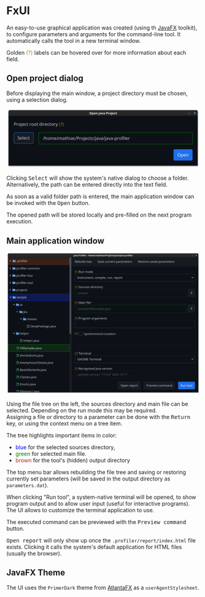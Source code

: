 # FxUI

An easy-to-use graphical application was created (using th [JavaFX](https://openjfx.io/) toolkit), to configure parameters and arguments
for the command-line tool. It automatically calls the tool in a new terminal window.

Golden <span style="color: darkgoldenrod;">(?)</span> labels can be hovered over for more information about each field.

## Open project dialog

Before displaying the main window, a project directory must be chosen, using a selection dialog.

![FxUI project selection dialog](screenshots/fxui-project-selection-dialog.png)

Clicking <kbd>Select</kbd> will show the system's native dialog to choose a folder.
<br/>
Alternatively, the path can be entered directly into the text field.

As soon as a valid folder path is entered, the main application window can be invoked with the <kbd>Open</kbd> button.

The opened path will be stored locally and pre-filled on the next program execution.

## Main application window

![FxUI main window](screenshots/fxui-main-application-window.png)


Using the file tree on the left, the sources directory and main file can be selected. Depending on the run mode
this may be required.
<br/>
Assigning a file or directory to a parameter can be done with the <kbd>Return</kbd> key, or using the context menu
on a tree item.

The tree highlights important items in color:

- <span style="color: blue;">blue</span> for the selected sources directory,
- <span style="color: green;">green</span> for selected main file.
- <span style="color: brown;">brown</span> for the tool's (hidden) output directory

The top menu bar allows rebuilding the file tree and saving or restoring currently set parameters (will be saved in the
output directory as `parameters.dat`).

When clicking "Run tool", a system-native terminal will be opened, to show program output and
to allow user input (useful for interactive programs).
The UI allows to customize the terminal application to use.

The executed command can be previewed with the <kbd>Preview command</kbd> button.

<kbd>Open report</kbd> will only show up once the `.profiler/report/index.html` file exists.
Clicking it calls the system's default application for HTML files (usually the browser).

## JavaFX Theme

The UI uses the `PrimerDark` theme from [AtlantaFX](https://github.com/mkpaz/atlantafx) as a `userAgentStylesheet`.
